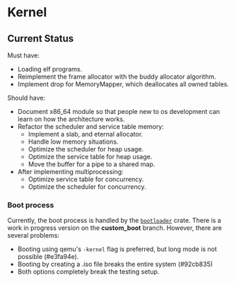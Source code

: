 # Kernel

## Current Status

Must have:

- Loading elf programs.
- Reimplement the frame allocator with the buddy allocator algorithm.
- Implement drop for MemoryMapper, which deallocates all owned tables.

Should have:

- Document x86_64 module so that people new to os development can learn on how the architecture works.
- Refactor the scheduler and service table memory:
  - Implement a slab, and eternal allocator.
  - Handle low memory situations.
  - Optimize the scheduler for heap usage.
  - Optimize the service table for heap usage.
  - Move the buffer for a pipe to a shared map.
- After implementing multiprocessing:
  - Optimize service table for concurrency.
  - Optimize the scheduler for concurrency.

### Boot process

Currently, the boot process is handled by the [`bootloader`](https://github.com/rust-osdev/bootloader) crate.
There is a work in progress version on the **custom_boot** branch.
However, there are several problems:

- Booting using qemu's `-kernel` flag is preferred, but long mode is not possible (#e3fa94e).
- Booting by creating a .iso file breaks the entire system (#92cb835)
- Both options completely break the testing setup.
